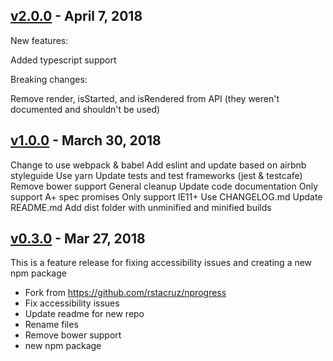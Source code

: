 ## [v2.0.0] - April 7, 2018

New features:

Added typescript support

Breaking changes:

Remove render, isStarted, and isRendered from API (they weren't documented and shouldn't be used)

## [v1.0.0] - March 30, 2018

Change to use webpack & babel
Add eslint and update based on airbnb styleguide
Use yarn
Update tests and test frameworks (jest & testcafe)
Remove bower support
General cleanup
Update code documentation
Only support A+ spec promises
Only support IE11+
Use CHANGELOG.md
Update README.md
Add dist folder with unminified and minified builds

## [v0.3.0] - Mar 27, 2018

This is a feature release for fixing accessibility issues and creating a new npm package

 * Fork from https://github.com/rstacruz/nprogress
 * Fix accessibility issues
 * Update readme for new repo
 * Rename files
 * Remove bower support
 * new npm package

[v0.3.0]: https://github.com/nmackey/accessible-nprogress/compare/v0.2.0...v0.3.0
[v1.0.0]: https://github.com/nmackey/accessible-nprogress/compare/v0.3.0...v1.0.0
[v2.0.0]: https://github.com/nmackey/accessible-nprogress/compare/v1.0.0...v2.0.0
